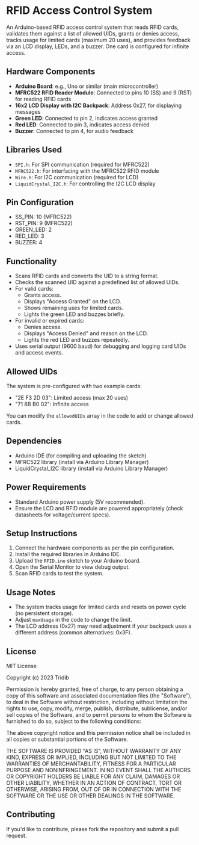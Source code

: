 # RFID Access Control System

An Arduino-based RFID access control system that reads RFID cards, validates them against a list of allowed UIDs, grants or denies access, tracks usage for limited cards (maximum 20 uses), and provides feedback via an LCD display, LEDs, and a buzzer. One card is configured for infinite access.

## Hardware Components

- **Arduino Board**: e.g., Uno or similar (main microcontroller)
- **MFRC522 RFID Reader Module**: Connected to pins 10 (SS) and 9 (RST) for reading RFID cards
- **16x2 LCD Display with I2C Backpack**: Address 0x27, for displaying messages
- **Green LED**: Connected to pin 2, indicates access granted
- **Red LED**: Connected to pin 3, indicates access denied
- **Buzzer**: Connected to pin 4, for audio feedback

## Libraries Used

- `SPI.h`: For SPI communication (required for MFRC522)
- `MFRC522.h`: For interfacing with the MFRC522 RFID module
- `Wire.h`: For I2C communication (required for LCD)
- `LiquidCrystal_I2C.h`: For controlling the I2C LCD display

## Pin Configuration

- SS_PIN: 10 (MFRC522)
- RST_PIN: 9 (MFRC522)
- GREEN_LED: 2
- RED_LED: 3
- BUZZER: 4

## Functionality

- Scans RFID cards and converts the UID to a string format.
- Checks the scanned UID against a predefined list of allowed UIDs.
- For valid cards:
  - Grants access.
  - Displays "Access Granted" on the LCD.
  - Shows remaining uses for limited cards.
  - Lights the green LED and buzzes briefly.
- For invalid or expired cards:
  - Denies access.
  - Displays "Access Denied" and reason on the LCD.
  - Lights the red LED and buzzes repeatedly.
- Uses serial output (9600 baud) for debugging and logging card UIDs and access events.

## Allowed UIDs

The system is pre-configured with two example cards:
- "2E F3 2D 03": Limited access (max 20 uses)
- "71 8B B0 02": Infinite access

You can modify the `allowedUIDs` array in the code to add or change allowed cards.

## Dependencies

- Arduino IDE (for compiling and uploading the sketch)
- MFRC522 library (install via Arduino Library Manager)
- LiquidCrystal_I2C library (install via Arduino Library Manager)

## Power Requirements

- Standard Arduino power supply (5V recommended).
- Ensure the LCD and RFID module are powered appropriately (check datasheets for voltage/current specs).

## Setup Instructions

1. Connect the hardware components as per the pin configuration.
2. Install the required libraries in Arduino IDE.
3. Upload the `RFID.ino` sketch to your Arduino board.
4. Open the Serial Monitor to view debug output.
5. Scan RFID cards to test the system.

## Usage Notes

- The system tracks usage for limited cards and resets on power cycle (no persistent storage).
- Adjust `maxUsage` in the code to change the limit.
- The LCD address (0x27) may need adjustment if your backpack uses a different address (common alternatives: 0x3F).

## License

MIT License

Copyright (c) 2023 Tridib

Permission is hereby granted, free of charge, to any person obtaining a copy
of this software and associated documentation files (the "Software"), to deal
in the Software without restriction, including without limitation the rights
to use, copy, modify, merge, publish, distribute, sublicense, and/or sell
copies of the Software, and to permit persons to whom the Software is
furnished to do so, subject to the following conditions:

The above copyright notice and this permission notice shall be included in all
copies or substantial portions of the Software.

THE SOFTWARE IS PROVIDED "AS IS", WITHOUT WARRANTY OF ANY KIND, EXPRESS OR
IMPLIED, INCLUDING BUT NOT LIMITED TO THE WARRANTIES OF MERCHANTABILITY,
FITNESS FOR A PARTICULAR PURPOSE AND NONINFRINGEMENT. IN NO EVENT SHALL THE
AUTHORS OR COPYRIGHT HOLDERS BE LIABLE FOR ANY CLAIM, DAMAGES OR OTHER
LIABILITY, WHETHER IN AN ACTION OF CONTRACT, TORT OR OTHERWISE, ARISING FROM,
OUT OF OR IN CONNECTION WITH THE SOFTWARE OR THE USE OR OTHER DEALINGS IN THE
SOFTWARE.


## Contributing

If you'd like to contribute, please fork the repository and submit a pull request.

